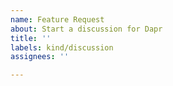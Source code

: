 ```yaml
---
name: Feature Request
about: Start a discussion for Dapr
title: ''
labels: kind/discussion
assignees: ''

---
```

